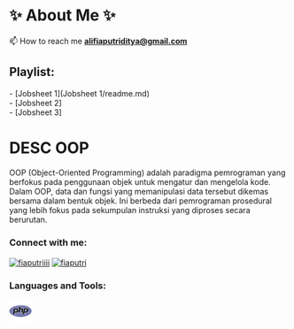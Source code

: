 #  ✨ About Me ✨

📫 How to reach me **alifiaputriditya@gmail.com**

<h2>Playlist:</h2>
- [Jobsheet 1](Jobsheet 1/readme.md) <br>
- [Jobsheet 2]<br>
- [Jobsheet 3]<br>

<h1> DESC OOP</h1>
OOP (Object-Oriented Programming) adalah paradigma pemrograman yang berfokus pada penggunaan objek untuk mengatur dan mengelola kode. Dalam OOP, data dan fungsi yang memanipulasi data tersebut dikemas bersama dalam bentuk objek. Ini berbeda dari pemrograman prosedural yang lebih fokus pada sekumpulan instruksi yang diproses secara berurutan.

<h3 align="left">Connect with me:</h3>
<p align="left">
<a href="https://instagram.com/fiaputriiii" target="blank"><img align="center" src="https://raw.githubusercontent.com/rahuldkjain/github-profile-readme-generator/master/src/images/icons/Social/instagram.svg" alt="fiaputriiii" height="30" width="40" /></a>
<a href="https://www.youtube.com/c/fiaputri" target="blank"><img align="center" src="https://raw.githubusercontent.com/rahuldkjain/github-profile-readme-generator/master/src/images/icons/Social/youtube.svg" alt="fiaputri" height="30" width="40" /></a>
</p>

<h3 align="left">Languages and Tools:</h3>
<p align="left"> <a href="https://www.php.net" target="_blank" rel="noreferrer"> <img src="https://raw.githubusercontent.com/devicons/devicon/master/icons/php/php-original.svg" alt="php" width="40" height="40"/> </a> </p>
